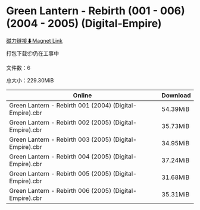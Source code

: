 # Green Lantern - Rebirth (001 - 006) (2004 - 2005) (Digital-Empire)

[磁力链接⬇Magnet Link](magnet:?xt=urn:btih:621429bd01450c60cef0f9650b6061675ba4861c&dn=Green%20Lantern%20-%20Rebirth%20%28001%20-%20006%29%20%282004%20-%202005%29%20%28Digital-Empire%29)

打包下载📦仍在工事中

文件数：6

总大小：229.30MiB

Online | Download
--- | ---
Green Lantern - Rebirth 001 (2004) (Digital-Empire).cbr | 54.39MiB
Green Lantern - Rebirth 002 (2005) (Digital-Empire).cbr | 35.73MiB
Green Lantern - Rebirth 003 (2005) (Digital-Empire).cbr | 34.95MiB
Green Lantern - Rebirth 004 (2005) (Digital-Empire).cbr | 37.24MiB
Green Lantern - Rebirth 005 (2005) (Digital-Empire).cbr | 31.68MiB
Green Lantern - Rebirth 006 (2005) (Digital-Empire).cbr | 35.31MiB
